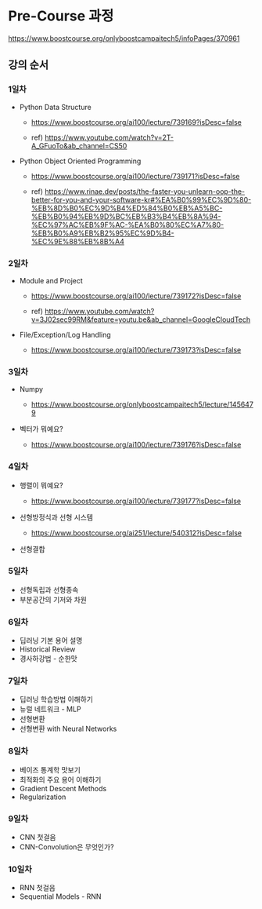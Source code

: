 # Pre-Course 과정

https://www.boostcourse.org/onlyboostcampaitech5/infoPages/370961


## 강의 순서



### 1일차

* Python Data Structure 

  * https://www.boostcourse.org/ai100/lecture/739169?isDesc=false
  
  * ref) https://www.youtube.com/watch?v=2T-A_GFuoTo&ab_channel=CS50
  
* Python Object Oriented Programming

  * https://www.boostcourse.org/ai100/lecture/739171?isDesc=false
  
  * ref) https://www.rinae.dev/posts/the-faster-you-unlearn-oop-the-better-for-you-and-your-software-kr#%EA%B0%99%EC%9D%80-%EB%8D%B0%EC%9D%B4%ED%84%B0%EB%A5%BC-%EB%B0%94%EB%9D%BC%EB%B3%B4%EB%8A%94-%EC%97%AC%EB%9F%AC-%EA%B0%80%EC%A7%80-%EB%B0%A9%EB%B2%95%EC%9D%B4-%EC%9E%88%EB%8B%A4



### 2일차

* Module and Project

  * https://www.boostcourse.org/ai100/lecture/739172?isDesc=false
  
  * ref) https://www.youtube.com/watch?v=3J02sec99RM&feature=youtu.be&ab_channel=GoogleCloudTech
  
* File/Exception/Log Handling

  * https://www.boostcourse.org/ai100/lecture/739173?isDesc=false



### 3일차

* Numpy
  * https://www.boostcourse.org/onlyboostcampaitech5/lecture/1456479
  
* 벡터가 뭐예요?
  * https://www.boostcourse.org/ai100/lecture/739176?isDesc=false



### 4일차

* 행렬이 뭐예요?
   * https://www.boostcourse.org/ai100/lecture/739177?isDesc=false
   
* 선형방정식과 선형 시스템
   * https://www.boostcourse.org/ai251/lecture/540312?isDesc=false
   
* 선형결합



### 5일차

* 선형독립과 선형종속
* 부분공간의 기저와 차원



### 6일차

* 딥러닝 기본 용어 설명
* Historical Review
* 경사하강법 - 순한맛



### 7일차

* 딥러닝 학습방법 이해하기
* 뉴럴 네트워크 - MLP
* 선형변환
* 선형변환 with Neural Networks



### 8일차

* 베이즈 통계학 맛보기
* 최적화의 주요 용어 이해하기
* Gradient Descent Methods
* Regularization



### 9일차

* CNN 첫걸음
* CNN-Convolution은 무엇인가?



### 10일차

* RNN 첫걸음
* Sequential Models - RNN
